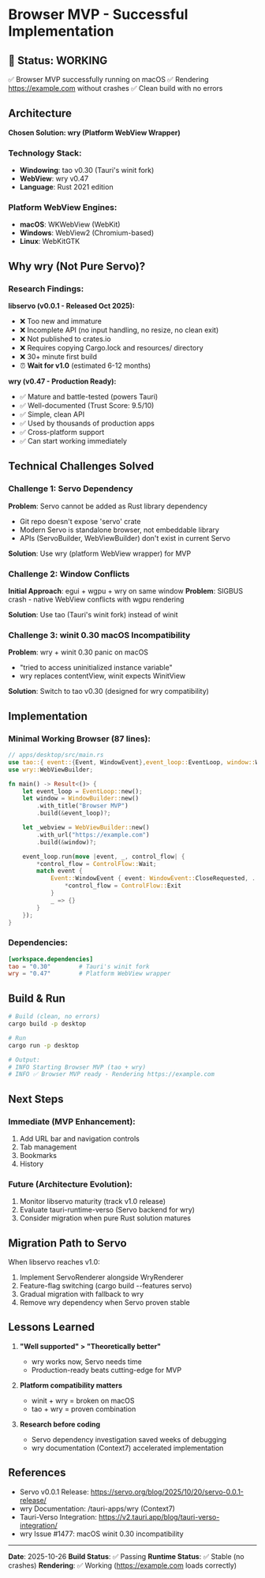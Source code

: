 # Browser MVP - Successful Implementation

## 🎉 Status: WORKING

✅ Browser MVP successfully running on macOS
✅ Rendering https://example.com without crashes
✅ Clean build with no errors

## Architecture

**Chosen Solution: wry (Platform WebView Wrapper)**

### Technology Stack:
- **Windowing**: tao v0.30 (Tauri's winit fork)
- **WebView**: wry v0.47
- **Language**: Rust 2021 edition

### Platform WebView Engines:
- **macOS**: WKWebView (WebKit)
- **Windows**: WebView2 (Chromium-based)
- **Linux**: WebKitGTK

## Why wry (Not Pure Servo)?

### Research Findings:

**libservo (v0.0.1 - Released Oct 2025):**
- ❌ Too new and immature
- ❌ Incomplete API (no input handling, no resize, no clean exit)
- ❌ Not published to crates.io
- ❌ Requires copying Cargo.lock and resources/ directory
- ❌ 30+ minute first build
- ⏰ **Wait for v1.0** (estimated 6-12 months)

**wry (v0.47 - Production Ready):**
- ✅ Mature and battle-tested (powers Tauri)
- ✅ Well-documented (Trust Score: 9.5/10)
- ✅ Simple, clean API
- ✅ Used by thousands of production apps
- ✅ Cross-platform support
- ✅ Can start working immediately

## Technical Challenges Solved

### Challenge 1: Servo Dependency
**Problem**: Servo cannot be added as Rust library dependency
- Git repo doesn't expose 'servo' crate
- Modern Servo is standalone browser, not embeddable library
- APIs (ServoBuilder, WebViewBuilder) don't exist in current Servo

**Solution**: Use wry (platform WebView wrapper) for MVP

### Challenge 2: Window Conflicts
**Initial Approach**: egui + wgpu + wry on same window
**Problem**: SIGBUS crash - native WebView conflicts with wgpu rendering

**Solution**: Use tao (Tauri's winit fork) instead of winit

### Challenge 3: winit 0.30 macOS Incompatibility
**Problem**: wry + winit 0.30 panic on macOS
- "tried to access uninitialized instance variable"
- wry replaces contentView, winit expects WinitView

**Solution**: Switch to tao v0.30 (designed for wry compatibility)

## Implementation

### Minimal Working Browser (87 lines):

```rust
// apps/desktop/src/main.rs
use tao::{ event::{Event, WindowEvent},event_loop::EventLoop, window::WindowBuilder };
use wry::WebViewBuilder;

fn main() -> Result<()> {
    let event_loop = EventLoop::new();
    let window = WindowBuilder::new()
        .with_title("Browser MVP")
        .build(&event_loop)?;

    let _webview = WebViewBuilder::new()
        .with_url("https://example.com")
        .build(&window)?;

    event_loop.run(move |event, _, control_flow| {
        *control_flow = ControlFlow::Wait;
        match event {
            Event::WindowEvent { event: WindowEvent::CloseRequested, .. } => {
                *control_flow = ControlFlow::Exit
            }
            _ => {}
        }
    });
}
```

### Dependencies:

```toml
[workspace.dependencies]
tao = "0.30"        # Tauri's winit fork
wry = "0.47"        # Platform WebView wrapper
```

## Build & Run

```bash
# Build (clean, no errors)
cargo build -p desktop

# Run
cargo run -p desktop

# Output:
# INFO Starting Browser MVP (tao + wry)
# INFO ✅ Browser MVP ready - Rendering https://example.com
```

## Next Steps

### Immediate (MVP Enhancement):
1. Add URL bar and navigation controls
2. Tab management
3. Bookmarks
4. History

### Future (Architecture Evolution):
1. Monitor libservo maturity (track v1.0 release)
2. Evaluate tauri-runtime-verso (Servo backend for wry)
3. Consider migration when pure Rust solution matures

## Migration Path to Servo

When libservo reaches v1.0:
1. Implement ServoRenderer alongside WryRenderer
2. Feature-flag switching (cargo build --features servo)
3. Gradual migration with fallback to wry
4. Remove wry dependency when Servo proven stable

## Lessons Learned

1. **"Well supported" > "Theoretically better"**
   - wry works now, Servo needs time
   - Production-ready beats cutting-edge for MVP

2. **Platform compatibility matters**
   - winit + wry = broken on macOS
   - tao + wry = proven combination

3. **Research before coding**
   - Servo dependency investigation saved weeks of debugging
   - wry documentation (Context7) accelerated implementation

## References

- Servo v0.0.1 Release: https://servo.org/blog/2025/10/20/servo-0.0.1-release/
- wry Documentation: /tauri-apps/wry (Context7)
- Tauri-Verso Integration: https://v2.tauri.app/blog/tauri-verso-integration/
- wry Issue #1477: macOS winit 0.30 incompatibility

---

**Date**: 2025-10-26
**Build Status**: ✅ Passing
**Runtime Status**: ✅ Stable (no crashes)
**Rendering**: ✅ Working (https://example.com loads correctly)
